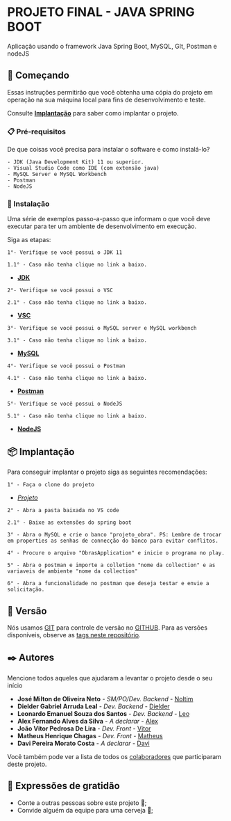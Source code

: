 # PROJETO FINAL - JAVA SPRING BOOT

Aplicação usando o framework Java Spring Boot, MySQL, GIt, Postman e nodeJS

## 🚀 Começando

Essas instruções permitirão que você obtenha uma cópia do projeto em operação na sua máquina local para fins de desenvolvimento e teste.

Consulte **[Implantação](#-implanta%C3%A7%C3%A3o)** para saber como implantar o projeto.

### 📋 Pré-requisitos

De que coisas você precisa para instalar o software e como instalá-lo?

```
- JDK (Java Development Kit) 11 ou superior.
- Visual Studio Code como IDE (com extensão java)
- MySQL Server e MySQL Workbench
- Postman
- NodeJS
```

### 🔧 Instalação

Uma série de exemplos passo-a-passo que informam o que você deve executar para ter um ambiente de desenvolvimento em execução.

Siga as etapas:

```
1°- Verifique se você possui o JDK 11
```
```
1.1° - Caso não tenha clique no link a baixo.
```
- **[JDK](https://www.oracle.com/br/java/technologies/javase/jdk11-archive-downloads.html)**

```
2°- Verifique se você possui o VSC
```
```
2.1° - Caso não tenha clique no link a baixo.
```
- **[VSC](https://code.visualstudio.com/download)**

```
3°- Verifique se você possui o MySQL server e MySQL workbench
```
```
3.1° - Caso não tenha clique no link a baixo.
```
- **[MySQL](https://dev.mysql.com/downloads/#:~:text=MySQL%20Installer%20for%20Windows)**

```
4°- Verifique se você possui o Postman
```
```
4.1° - Caso não tenha clique no link a baixo.
```
- **[Postman](https://www.postman.com/downloads/)**

```
5°- Verifique se você possui o NodeJS
```
```
5.1° - Caso não tenha clique no link a baixo.
```

- **[NodeJS](https://nodejs.org/en/download/)**

## 📦 Implantação

Para conseguir implantar o projeto siga as seguintes recomendações:

```
1° - Faça o clone do projeto 
```
- *[Projeto](https://github.com/Noltim/PA-PROJETO-FINAL-JAVA-SPRING-BOOT)*

```
2° - Abra a pasta baixada no VS code
```
```
2.1° - Baixe as extensões do spring boot
```
```
3° - Abra o MySQL e crie o banco "projeto_obra". PS: Lembre de trocar em properties as senhas de connecção do banco para evitar conflitos.
```
```
4° - Procure o arquivo "ObrasApplication" e inicie o programa no play.
```
```
5° - Abra o postman e importe a colletion "nome da collection" e as variaveis de ambiente "nome da collection"
```
```
6° - Abra a funcionalidade no postman que deseja testar e envie a solicitação.
```

## 📌 Versão

Nós usamos [GIT](https://git-scm.com/downloads) para controle de versão no [GITHUB](https://github.com/Noltim/PA-PROJETO-FINAL-JAVA-SPRING-BOOT). Para as versões disponíveis, observe as [tags neste repositório](https://github.com/Noltim/PA-PROJETO-FINAL-JAVA-SPRING-BOOT). 

## ✒️ Autores

Mencione todos aqueles que ajudaram a levantar o projeto desde o seu início

* **José Milton de Oliveira Neto** - *SM/PO/Dev. Backend* - [Noltim](https://github.com/Noltim)
* **Dielder Gabriel Arruda Leal** - *Dev. Backend* - [Dielder](https://github.com/Dielder)
* **Leonardo Emanuel Souza dos Santos** - *Dev. Backend* - [Leo](https://github.com/LeonardoEsantos)
* **Alex Fernando Alves da Silva** - *A declarar* - [Alex](https://github.com/alexfrnn)
* **João Vitor Pedrosa De Lira** - *Dev. Front* - [Vitor](https://github.com/vitorliras)
* **Matheus Henrique Chagas** - *Dev. Front* - [Matheus](https://github.com/MatheusChagas123)
* **Davi Pereira Morato Costa** - *A declarar* - [Davi](https://github.com/DaviMorato)



Você também pode ver a lista de todos os [colaboradores](https://github.com/Noltim/PA-PROJETO-FINAL-JAVA-SPRING-BOOT/graphs/contributors) que participaram deste projeto.


## 🎁 Expressões de gratidão

* Conte a outras pessoas sobre este projeto 📢;
* Convide alguém da equipe para uma cerveja 🍺;



